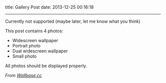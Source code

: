 title: Gallery Post
date: 2013-12-25 00:16:18

---

Currently not supported (maybe later, let me know what you think)

This post contains 4 photos:

- Widescreen wallpaper
- Portrait photo
- Dual widescreen wallpaper
- Small photo

All photos should be displayed properly.

*From [Wallbase.cc](http://wallbase.cc)*
